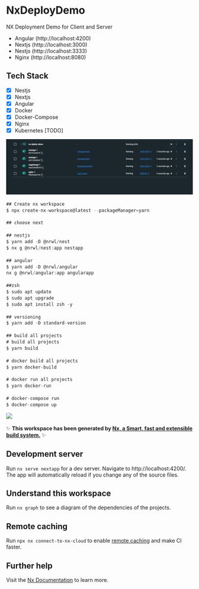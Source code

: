 # NxDeployDemo

NX Deployment Demo for Client and Server

- Angular (http://localhost:4200)
- Nextjs (http://localhost:3000)
- Nestjs (http://localhost:3333)
- Nginx (http://localhost:8080)

## Tech Stack

- [x] Nestjs
- [x] Nextjs
- [x] Angular
- [x] Docker
- [x] Docker-Compose
- [x] Nginx
- [x] Kubernetes [TODO]

![alt text](./doc/docker-desktop.JPG)

```javascript
## Create nx workspace
$ npx create-nx-workspace@latest --packageManager=yarn

## choose next

## nestjs
$ yarn add -D @nrwl/nest
$ nx g @nrwl/nest:app nestapp

## angular
$ yarn add -D @nrwl/angular
nx g @nrwl/angular:app angularapp

##zsh
$ sudo apt update
$ sudo apt upgrade
$ sudo apt install zsh -y

## versioning
$ yarn add -D standard-version

## build all projects
# build all projects
$ yarn build

# docker build all projects
$ yarn docker-build

# docker run all projects
$ yarn docker-run

# docker-compose run
$ docker-compose up
```

<a alt="Nx logo" href="https://nx.dev" target="_blank" rel="noreferrer"><img src="https://raw.githubusercontent.com/nrwl/nx/master/images/nx-logo.png" width="45"></a>

✨ **This workspace has been generated by [Nx, a Smart, fast and extensible build system.](https://nx.dev)** ✨

## Development server

Run `nx serve nextapp` for a dev server. Navigate to http://localhost:4200/. The app will automatically reload if you change any of the source files.

## Understand this workspace

Run `nx graph` to see a diagram of the dependencies of the projects.

## Remote caching

Run `npx nx connect-to-nx-cloud` to enable [remote caching](https://nx.app) and make CI faster.

## Further help

Visit the [Nx Documentation](https://nx.dev) to learn more.
